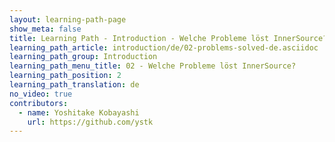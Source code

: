 ```yaml
---
layout: learning-path-page
show_meta: false
title: Learning Path - Introduction - Welche Probleme löst InnerSource?
learning_path_article: introduction/de/02-problems-solved-de.asciidoc
learning_path_group: Introduction
learning_path_menu_title: 02 - Welche Probleme löst InnerSource?
learning_path_position: 2
learning_path_translation: de
no_video: true
contributors:
  - name: Yoshitake Kobayashi
    url: https://github.com/ystk
---
```

<!--- This file autogenerated from https://github.com/InnerSourceCommons/InnerSourceLearningPath/blob/master/scripts/generate_learning_path_markdown.js -->